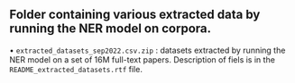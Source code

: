 ## Folder containing various extracted data by running the NER model on corpora. 

• ```extracted_datasets_sep2022.csv.zip``` : datasets extracted by running the NER model on a set of 16M full-text papers. Description of fiels is in the ```README_extracted_datasets.rtf``` file.
